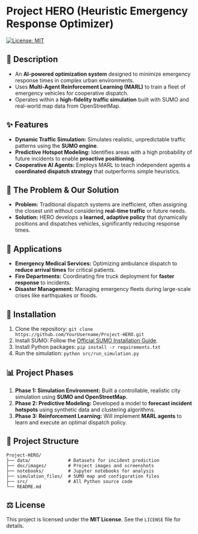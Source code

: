 # Project HERO (Heuristic Emergency Response Optimizer)

[![License: MIT](https://img.shields.io/badge/License-MIT-yellow.svg)](https://opensource.org/licenses/MIT)

## 📖 Description
* An **AI-powered optimization system** designed to minimize emergency response times in complex urban environments.
* Uses **Multi-Agent Reinforcement Learning (MARL)** to train a fleet of emergency vehicles for cooperative dispatch.
* Operates within a **high-fidelity traffic simulation** built with SUMO and real-world map data from OpenStreetMap.

## ✨ Features
* **Dynamic Traffic Simulation:** Simulates realistic, unpredictable traffic patterns using the **SUMO engine**.
* **Predictive Hotspot Modeling:** Identifies areas with a high probability of future incidents to enable **proactive positioning**.
* **Cooperative AI Agents:** Employs MARL to teach independent agents a **coordinated dispatch strategy** that outperforms simple heuristics.

## 📜 The Problem & Our Solution
* **Problem:** Traditional dispatch systems are inefficient, often assigning the closest unit without considering **real-time traffic** or future needs.
* **Solution:** HERO develops a **learned, adaptive policy** that dynamically positions and dispatches vehicles, significantly reducing response times.

## 🎯 Applications
* **Emergency Medical Services:** Optimizing ambulance dispatch to **reduce arrival times** for critical patients.
* **Fire Departments:** Coordinating fire truck deployment for **faster response** to incidents.
* **Disaster Management:** Managing emergency fleets during large-scale crises like earthquakes or floods.

## 🔧 Installation
1.  Clone the repository: `git clone https://github.com/YourUsername/Project-HERO.git`
2.  Install SUMO: Follow the [Official SUMO Installation Guide](https://sumo.dlr.de/docs/Installing.html).
3.  Install Python packages: `pip install -r requirements.txt`
4.  Run the simulation: `python src/run_simulation.py`

## 📊 Project Phases
1.  **Phase 1: Simulation Environment:** Built a controllable, realistic city simulation using **SUMO and OpenStreetMap**.
2.  **Phase 2: Predictive Modeling:** Developed a model to **forecast incident hotspots** using synthetic data and clustering algorithms.
3.  **Phase 3: Reinforcement Learning:** Will implement **MARL agents** to learn and execute an optimal dispatch policy.

## 📂 Project Structure
```
Project-HERO/
├── data/              # Datasets for incident prediction
├── doc/images/        # Project images and screenshots
├── notebooks/         # Jupyter notebooks for analysis
├── simulation_files/  # SUMO map and configuration files
├── src/               # All Python source code
└── README.md
```

## ⚖️ License
This project is licensed under the **MIT License**. See the `LICENSE` file for details.
